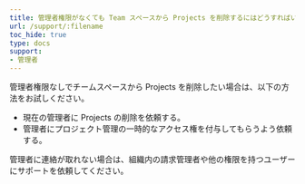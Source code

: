 ```yaml
---
title: 管理者権限がなくても Team スペースから Projects を削除するにはどうすればいいですか？
url: /support/:filename
toc_hide: true
type: docs
support:
- 管理者
---
```


管理者権限なしでチームスペースから Projects を削除したい場合は、以下の方法をお試しください。

- 現在の管理者に Projects の削除を依頼する。
- 管理者にプロジェクト管理の一時的なアクセス権を付与してもらうよう依頼する。

管理者に連絡が取れない場合は、組織内の請求管理者や他の権限を持つユーザーにサポートを依頼してください。